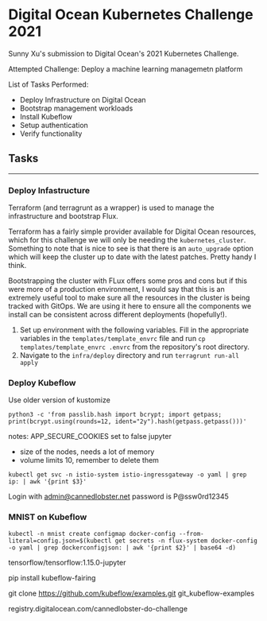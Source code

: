# Digital Ocean Kubernetes Challenge 2021

Sunny Xu's submission to Digital Ocean's 2021 Kubernetes Challenge.

Attempted Challenge: Deploy a machine learning managemetn platform

List of Tasks Performed:

- Deploy Infrastructure on Digital Ocean
- Bootstrap management workloads
- Install Kubeflow
- Setup authentication
- Verify functionality

## Tasks
---

### Deploy Infastructure

Terraform (and terragrunt as a wrapper) is used to manage the infrastructure and bootstrap Flux.

Terraform has a fairly simple provider available for Digital Ocean resources, which for this challenge we will only be needing the `kubernetes_cluster`. Something to note that is nice to see is that there is an `auto_upgrade` option which will keep the cluster up to date with the latest patches. Pretty handy I think.

Bootstrapping the cluster with FLux offers some pros and cons but if this were more of a production environment, I would say that this is an extremely useful tool to make sure all the resources in the cluster is being tracked with GitOps. We are using it here to ensure all the components we install can be consistent across different deployments (hopefully!).

1. Set up environment with the following variables. Fill in the appropriate variables in the `templates/template_envrc` file and run `cp templates/template_envrc .envrc` from the repository's root directory.
2. Navigate to the `infra/deploy` directory and run `terragrunt run-all apply`


### Deploy Kubeflow

Use older version of kustomize

```
python3 -c 'from passlib.hash import bcrypt; import getpass; print(bcrypt.using(rounds=12, ident="2y").hash(getpass.getpass()))'
```

notes:
APP_SECURE_COOKIES set to false jupyter


- size of the nodes, needs a lot of memory
- volume limits 10, remember to delete them

`kubectl get svc -n istio-system istio-ingressgateway -o yaml | grep ip: | awk '{print $3}'`

Login with admin@cannedlobster.net
password is P@ssw0rd12345

### MNIST on Kubeflow

```
kubectl -n mnist create configmap docker-config --from-literal=config.json=$(kubectl get secrets -n flux-system docker-config -o yaml | grep dockerconfigjson: | awk '{print $2}' | base64 -d)
```
 tensorflow/tensorflow:1.15.0-jupyter

 pip install kubeflow-fairing

 git clone https://github.com/kubeflow/examples.git git_kubeflow-examples

 registry.digitalocean.com/cannedlobster-do-challenge